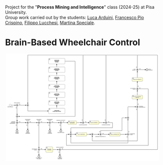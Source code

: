 Project for the "**Process Mining and Intelligence**" class (2024-25) at Pisa University.<br>
Group work carried out by the students: [Luca Arduini](https://github.com/LucaArduini), [Francesco Pio Crispino](https://github.com/LucaArduini), [Filippo Lucchesi](https://github.com/FilippoLucchesi), [Martina Speciale](https://github.com/martinasp00).

# Brain-Based Wheelchair Control
<p align="center">
  <img src="https://github.com/LucaArduini/BrainBasedWheelchairControl/blob/main/2.%20AS-IS%20Simulation/Collapsed%20Layout%20AS-IS.svg" alt="Collapsed_Layout_AS-IS" width="500" />
</p>
